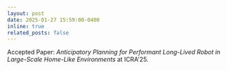 ```yaml
---
layout: post
date: 2025-01-27 15:59:00-0400
inline: true
related_posts: false
---
```


Accepted Paper: *Anticipatory Planning for Performant Long-Lived Robot in Large-Scale Home-Like Environments* at ICRA'25.

